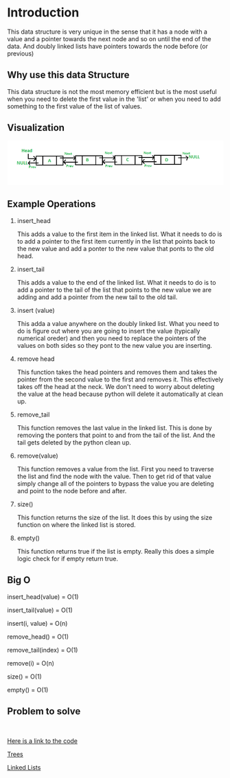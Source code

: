 # Introduction

This data structure is very unique in the sense that it has a node with a value and a pointer towards the next node and so on until the end of the data. And doubly linked lists have pointers towards the node before (or previous)

## Why use this data Structure

This data structure is not the most memory efficient but is the most useful when you need to delete the first value in the 'list' or when you need to add something to the first value of the list of values.  



## Visualization

![My image file](/images/DLL1.png)



## Example Operations

1. insert_head

    This adds a value to the first item in the linked list. What it needs to do is to add a pointer to the first item currently in the list that points back to the new value and add a ponter to the new value that ponts to the old head.

2. insert_tail

    This adds a value to the end of the linked list. What it needs to do is to add a pointer to the tail of the list that points to the new value we are adding and add a pointer from the new tail to the old tail. 
3. insert (value)

    This adda a value anywhere on the doubly linked list. What you need to do is figure out where you are going to insert the value (typically numerical oreder) and then you need to replace the pointers of the values on both sides so they pont to the new value you are inserting. 
4. remove head

    This function takes the head pointers and removes them and takes the pointer from the second value to the first and removes it. This effectively takes off the head at the neck.  We don't need to worry about deleting the value at the head because python will delete it automatically at clean up. 
5. remove_tail

    This function removes the last value in the linked list. This is done by removing the ponters that point to and from the tail of the list. And the tail gets deleted by the python clean up. 
6. remove(value)

    This function removes a value from the list. First you need to traverse the list and find the node with the value. Then to get rid of that value simply change all of the pointers to bypass the value you are deleting and point to the node before and after. 
7. size()

    This function returns the size of the list. It does this by using the size function on where the linked list is stored. 
8. empty()

    This function returns true if the list is empty. Really this does a simple logic check for if empty return true. 
## Big O
insert_head(value) =	O(1) 

insert_tail(value) =	O(1) 

insert(i, value) = O(n) 

remove_head()  = O(1)

remove_tail(index) = O(1)

remove(i) = O(n)

size() = O(1)

empty() = 	O(1) 


## Problem to solve



```python



```

[Here is a link to the code](stack.py)


[Trees](trees.md)

[Linked Lists](list.md)